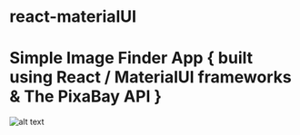 # react-materialUI

# Simple Image Finder App { built using React / MaterialUI frameworks & The PixaBay API }

![alt text](https://farm2.staticflickr.com/1881/30234022198_b60dd3d7f5_o.jpg)
